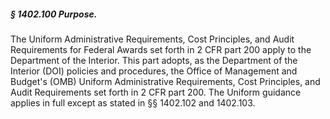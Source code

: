 ##### § 1402.100 Purpose. #####

The Uniform Administrative Requirements, Cost Principles, and Audit Requirements for Federal Awards set forth in 2 CFR part 200 apply to the Department of the Interior. This part adopts, as the Department of the Interior (DOI) policies and procedures, the Office of Management and Budget's (OMB) Uniform Administrative Requirements, Cost Principles, and Audit Requirements set forth in 2 CFR part 200. The Uniform guidance applies in full except as stated in §§ 1402.102 and 1402.103.
